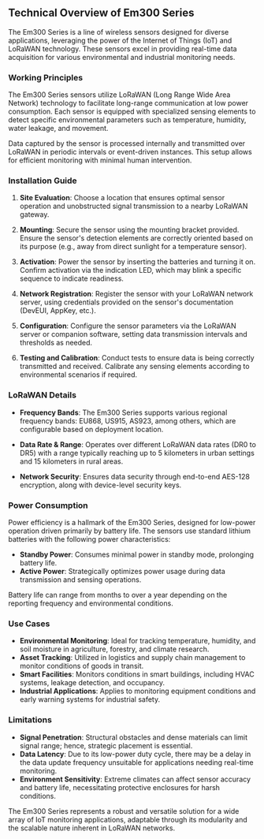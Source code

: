 ## Technical Overview of Em300 Series

The Em300 Series is a line of wireless sensors designed for diverse applications, leveraging the power of the Internet of Things (IoT) and LoRaWAN technology. These sensors excel in providing real-time data acquisition for various environmental and industrial monitoring needs.

### Working Principles

The Em300 Series sensors utilize LoRaWAN (Long Range Wide Area Network) technology to facilitate long-range communication at low power consumption. Each sensor is equipped with specialized sensing elements to detect specific environmental parameters such as temperature, humidity, water leakage, and movement.

Data captured by the sensor is processed internally and transmitted over LoRaWAN in periodic intervals or event-driven instances. This setup allows for efficient monitoring with minimal human intervention.

### Installation Guide

1. **Site Evaluation**: Choose a location that ensures optimal sensor operation and unobstructed signal transmission to a nearby LoRaWAN gateway.

2. **Mounting**: Secure the sensor using the mounting bracket provided. Ensure the sensor's detection elements are correctly oriented based on its purpose (e.g., away from direct sunlight for a temperature sensor).

3. **Activation**: Power the sensor by inserting the batteries and turning it on. Confirm activation via the indication LED, which may blink a specific sequence to indicate readiness.

4. **Network Registration**: Register the sensor with your LoRaWAN network server, using credentials provided on the sensor's documentation (DevEUI, AppKey, etc.).

5. **Configuration**: Configure the sensor parameters via the LoRaWAN server or companion software, setting data transmission intervals and thresholds as needed.

6. **Testing and Calibration**: Conduct tests to ensure data is being correctly transmitted and received. Calibrate any sensing elements according to environmental scenarios if required.

### LoRaWAN Details

- **Frequency Bands**: The Em300 Series supports various regional frequency bands: EU868, US915, AS923, among others, which are configurable based on deployment location.
  
- **Data Rate & Range**: Operates over different LoRaWAN data rates (DR0 to DR5) with a range typically reaching up to 5 kilometers in urban settings and 15 kilometers in rural areas.

- **Network Security**: Ensures data security through end-to-end AES-128 encryption, along with device-level security keys.

### Power Consumption

Power efficiency is a hallmark of the Em300 Series, designed for low-power operation driven primarily by battery life. The sensors use standard lithium batteries with the following power characteristics:

- **Standby Power**: Consumes minimal power in standby mode, prolonging battery life.
- **Active Power**: Strategically optimizes power usage during data transmission and sensing operations.

Battery life can range from months to over a year depending on the reporting frequency and environmental conditions.

### Use Cases

- **Environmental Monitoring**: Ideal for tracking temperature, humidity, and soil moisture in agriculture, forestry, and climate research.
- **Asset Tracking**: Utilized in logistics and supply chain management to monitor conditions of goods in transit.
- **Smart Facilities**: Monitors conditions in smart buildings, including HVAC systems, leakage detection, and occupancy.
- **Industrial Applications**: Applies to monitoring equipment conditions and early warning systems for industrial safety.

### Limitations

- **Signal Penetration**: Structural obstacles and dense materials can limit signal range; hence, strategic placement is essential.
- **Data Latency**: Due to its low-power duty cycle, there may be a delay in the data update frequency unsuitable for applications needing real-time monitoring.
- **Environment Sensitivity**: Extreme climates can affect sensor accuracy and battery life, necessitating protective enclosures for harsh conditions.

The Em300 Series represents a robust and versatile solution for a wide array of IoT monitoring applications, adaptable through its modularity and the scalable nature inherent in LoRaWAN networks.